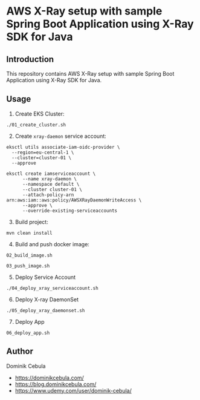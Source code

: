 # AWS X-Ray setup with sample Spring Boot Application using X-Ray SDK for Java

## Introduction

This repository contains AWS X-Ray setup with sample Spring Boot Application using X-Ray SDK for Java.

## Usage

1. Create EKS Cluster:

```shell
./01_create_cluster.sh
```

2. Create `xray-daemon` service account:

```shell
eksctl utils associate-iam-oidc-provider \
  --region=eu-central-1 \
  --cluster=cluster-01 \
  --approve
```

```shell
eksctl create iamserviceaccount \
      --name xray-daemon \
      --namespace default \
      --cluster cluster-01 \
      --attach-policy-arn arn:aws:iam::aws:policy/AWSXRayDaemonWriteAccess \
      --approve \
      --override-existing-serviceaccounts
```

3. Build project:

```shell
mvn clean install
```

4. Build and push docker image:

```shell
02_build_image.sh
```

```shell
03_push_image.sh
```

5. Deploy Service Account

```shell
./04_deploy_xray_serviceaccount.sh
```

6. Deploy X-ray DaemonSet

```shell
./05_deploy_xray_daemonset.sh
```

7. Deploy App

```shell
06_deploy_app.sh
```

## Author

Dominik Cebula

* https://dominikcebula.com/
* https://blog.dominikcebula.com/
* https://www.udemy.com/user/dominik-cebula/
